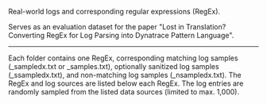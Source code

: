 Real-world logs and corresponding regular expressions (RegEx).

Serves as an evaluation dataset for the paper "Lost in Translation? Converting RegEx for Log Parsing into Dynatrace Pattern Language".

---

Each folder contains one RegEx, corresponding matching log samples (_sampledx.txt or _samples.txt), optionally sanitized log samples (_ssampledx.txt), and non-matching log samples (_nsampledx.txt). 
The RegEx and log sources are listed below each RegEx.
The log entries are randomly sampled from the listed data sources (limited to max. 1,000).